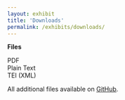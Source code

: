 ```yaml
---
layout: exhibit
title: 'Downloads'
permalink: /exhibits/downloads/
--- 
```


**Files**

PDF<br>
Plain Text<br>
TEI (XML)<br>

All additional files available on [GitHub](https://github.com/apreus/paris-project-exhibition).

